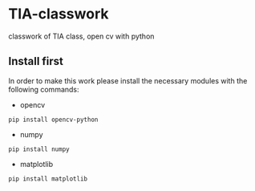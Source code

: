 # TIA-classwork
classwork of TIA class, open cv with python

## Install first
In order to make this work please install the necessary modules with the following commands:

- opencv
```
pip install opencv-python
```
- numpy
```
pip install numpy
```
- matplotlib
```
pip install matplotlib
```
